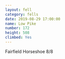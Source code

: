 ```yaml
---
layout: fell
category: fells
date: 2019-08-29 17:00:00
name: Low Pike
number: 172
height: 508
climbed: Yes
---
```

Fairfield Horseshoe 8/8

